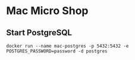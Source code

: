 # Mac Micro Shop

## Start PostgreSQL
```shell script
docker run --name mac-postgres -p 5432:5432 -e POSTGRES_PASSWORD=password -d postgres
```
